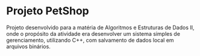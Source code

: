 # Projeto PetShop

Projeto desenvolvido para a matéria de Algoritmos e Estruturas de Dados II, onde o propósito da atividade era desenvolver um sistema simples de gerenciamento, utilizando C++, com salvamento de dados local em arquivos binários.
